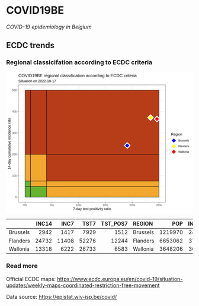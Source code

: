 
# COVID19BE

*COVID-19 epidemiology in Belgium*

## ECDC trends

### Regional classicifation according to ECDC criteria

![](COVID9BE-ecdc-trend.png)

|          | INC14 |  INC7 |  TST7 | TST\_POS7 | REGION   |     POP | INC14\_RT |       PR7 |          GR |
| :------- | ----: | ----: | ----: | --------: | :------- | ------: | --------: | --------: | ----------: |
| Brussels |  2942 |  1417 |  7929 |      1512 | Brussels | 1219970 |  241.1535 | 0.1906924 | \-0.0708197 |
| Flanders | 24732 | 11408 | 52276 |     12244 | Flanders | 6653062 |  371.7386 | 0.2342184 | \-0.1438007 |
| Wallonia | 13318 |  6222 | 26733 |      6583 | Wallonia | 3648206 |  365.0561 | 0.2462500 | \-0.1231680 |

### Read more

Official ECDC maps:
<https://www.ecdc.europa.eu/en/covid-19/situation-updates/weekly-maps-coordinated-restriction-free-movement>

Data source: <https://epistat.wiv-isp.be/covid/>
